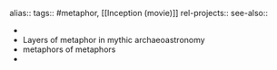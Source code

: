 alias::
tags:: #metaphor, [[Inception (movie)]] 
rel-projects::
see-also::

-
- Layers of metaphor in mythic archaeoastronomy
- metaphors of metaphors
-